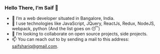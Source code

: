 ### Hello There, I’m Saif 👋

- 👀 I’m a web developer situated in Bangalore, India.
- 🌱 I use technologies like JavaScript, JQuery, ReactJs, Redux, NodeJS, webpack, python (And the list goes on 😴)
- 💞️ I’m looking to collaborate on open source projects, side projects.
- 📫 You can reach out to by sending a mail to this address: saifshariq@gmail.com.
